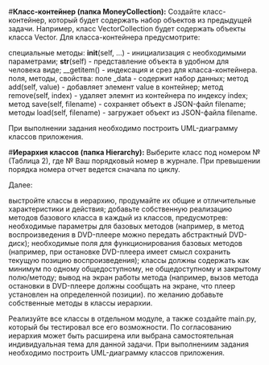 #**Класс-контейнер (папка MoneyCollection):**
Создайте класс-контейнер, который будет содержать набор объектов из предыдущей задачи. Например, класс VectorCollection будет содержать объекты класса Vector.
Для класса-контейнера предусмотрите:

специальные методы:
  __init__(self, ...) - инициализация с необходимыми параметрами;
  __str__(self) - представление объекта в удобном для человека виде;
  __getitem() - индексация и срез для класса-контейнера.
поля, методы, свойства:
  поле _data - содержит набор данных;
  метод add(self, value) - добавляет элемент value в контейнер;
  метод remove(self, index) - удаляет элемнт из контейнера по индексу index;
  метод save(self, filename) - сохраняет объект в JSON-файл filename;
  методы load(self, filename) - загружает объект из JSON-файла filename.
  
При выполнении задания необходимо построить UML-диаграмму классов приложения.

#**Иерархия классов (папка Hierarchy):**
Выберите класс под номером № (Таблица 2), где № Ваш порядковый номер в журнале. При превышении порядка номера отчет ведется сначала по циклу.

Далее:

  выстройте классы в иерархию, продумайте их общие и отличительные характеристики и действия;
  добавьте собственную реализацию методов базового класса в каждый из классов, предусмотрев:
    необходимые параметры для базовых методов (например, в метод воспроизведения в DVD-плеере можно передать абстрактный DVD-диск);
    необходимые поля для функционирования базовых методов (например, при остановке DVD-плеера имеет смысл сохранить текущую позицию воспроизведения); классы должны содержать как минимум по одному общедоступному, не общедоступному и закрытому полю/методу;
    вывод на экран работы метода (например, вызов метода остановки в DVD-плеере должны сообщать на экране, что плеер установлен на определенной позиции).
  по желанию добавьте собственные методы в классы иерархии.
  
Реализуйте все классы в отдельном модуле, а также создайте main.py, который бы тестировал все его возможности.
По согласованию иерархия может быть расширена или выбрана самостоятельная индивидуальная тема для данной задачи.
При выполнениим задания необходимо построить UML-диаграмму классов приложения.

